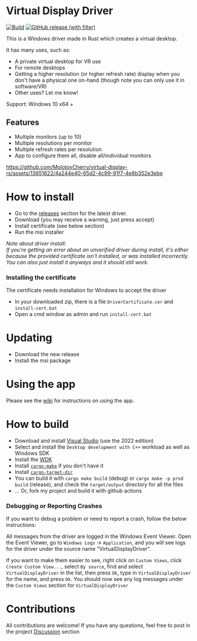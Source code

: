 # Virtual Display Driver

[![Build](https://github.com/MolotovCherry/virtual-display-rs/actions/workflows/build.yml/badge.svg?branch=master&event=push)](https://github.com/MolotovCherry/virtual-display-rs/actions/workflows/build.yml) [![GitHub release (with filter)](https://img.shields.io/github/v/release/MolotovCherry/virtual-display-rs)](https://github.com/MolotovCherry/virtual-display-rs/releases)

This is a Windows driver made in Rust which creates a virtual desktop.

It has many uses, such as:
- A private virtual desktop for VR use
- For remote desktops
- Getting a higher resolution (or higher refresh rate) display when you don't have a physical one on-hand (though note you can only use it in software/VR)
- Other uses? Let me know!

Support: Windows 10 x64 +

## Features
- Multiple monitors (up to 10)
- Multiple resolutions per monitor
- Multiple refresh rates per resolution
- App to configure them all, disable all/individual monitors

https://github.com/MolotovCherry/virtual-display-rs/assets/13651622/4a244e40-65d2-4c99-91f7-4e8b352e3ebe

# How to install
- Go to the [releases](https://github.com/MolotovCherry/virtual-display-rs/releases) section for the latest driver.
- Download (you may receive a warning, just press accept)
- Install certificate (see below section)
- Run the msi installer

_Note about driver install:  
If you're getting an error about an unverified driver during install, it's either because the provided certificate isn't installed, or was installed incorrectly. You can also just install it anyways and it should still work._

### Installing the certificate
The certificate needs installation for Windows to accept the driver
- In your downloaded zip, there is a file `DriverCertificate.cer` and `install-cert.bat`
- Open a cmd window as admin and run `install-cert.bat`

# Updating
- Download the new release
- Install the msi package

# Using the app
Please see the [wiki](https://github.com/MolotovCherry/virtual-display-rs/wiki/Virtual-Display-Driver-Control) for instructions on using the app.

# How to build
- Download and install [Visual Studio](https://visualstudio.microsoft.com/downloads/) (use the 2022 edition)
- Select and install the `Desktop development with C++` workload as well as Windows SDK
- Install the [WDK](https://learn.microsoft.com/en-us/windows-hardware/drivers/download-the-wdk)
- Install [`cargo-make`](https://github.com/sagiegurari/cargo-make) if you don't have it
- Install [`cargo-target-dir`](https://github.com/MolotovCherry/cargo-target-dir)
- You can build it with `cargo make build` (debug) or `cargo make -p prod build` (release), and check the `target/output` directory for all the files
- ... Or, fork my project and build it with github actions

### Debugging or Reporting Crashes
If you want to debug a problem or need to report a crash, follow the below instructions:

All messages from the driver are logged in the Windows Event Viewer. Open the Event Viewer, go to `Windows Logs` -> `Application`, and you will see logs for the driver under the source name "VirtualDisplayDriver".

If you want to make them easier to see, right click on `Custom Views`, click `Create Custom View...`, select `By source`, find and select `VirtualDisplayDriver` in the list, then press `Ok`, type in `VirtualDisplayDriver` for the name, and press `Ok`. You should now see any log messages under the `Custom Views` section for `VirtualDisplayDriver`

# Contributions
All contributions are welcome! If you have any questions, feel free to post in the project [Discussion](https://github.com/MolotovCherry/virtual-display-rs/discussions) section
